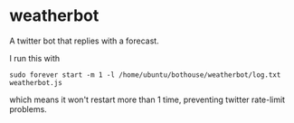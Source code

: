 weatherbot
==========

A twitter bot that replies with a forecast.

I run this with 

	sudo forever start -m 1 -l /home/ubuntu/bothouse/weatherbot/log.txt weatherbot.js
	
which means it won't restart more than 1 time, preventing twitter rate-limit problems.



